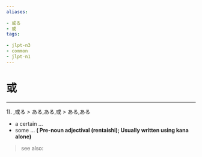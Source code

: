 ```yaml
---
aliases:
    
- 或る
- 或
tags:
    
- jlpt-n3
- common
- jlpt-n1
---
```


# 或
---
1).
,或る > ある,ある,或 > ある,ある

- a certain ...
- some ...
**( Pre-noun adjectival (rentaishi); Usually written using kana alone)**
> see also: 
            